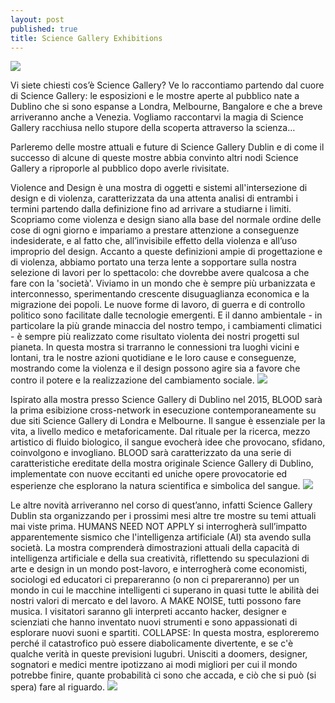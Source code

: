 ```yaml
---
layout: post
published: true
title: Science Gallery Exhibitions
---
```

![](http://3t6ba91znr5aftsk8zjscc91.wpengine.netdna-cdn.com/wp-content/uploads/2015/10/Science-Gallery-at-Trinity-College-Dublin-670x310.jpg)

Vi siete chiesti cos’è Science Gallery? Ve lo raccontiamo partendo dal cuore di Science Gallery: le esposizioni e le mostre aperte al pubblico nate a Dublino che si sono espanse a Londra, Melbourne, Bangalore e che a breve arriveranno anche a Venezia. Vogliamo raccontarvi la magia di Science Gallery racchiusa nello stupore della scoperta attraverso la scienza…

Parleremo delle mostre attuali e future di Science Gallery Dublin e di come il successo di alcune di queste mostre abbia convinto altri nodi Science Gallery a riproporle al  pubblico dopo averle rivisitate.

Violence and Design è una mostra di oggetti e sistemi all'intersezione di design e di violenza, caratterizzata da una attenta analisi di entrambi i termini partendo dalla definizione fino ad arrivare a studiarne i limiti.
Scopriamo come violenza e design siano alla base del normale ordine delle cose di ogni giorno e impariamo a prestare attenzione a conseguenze indesiderate, e al fatto che, all’invisibile effetto della violenza e all’uso improprio del design.
Accanto a queste definizioni ampie di progettazione e di violenza, abbiamo portato una terza lente a sopportare sulla nostra selezione di lavori per lo spettacolo: che dovrebbe avere qualcosa a che fare con la 'società'. Viviamo in un mondo che è sempre più urbanizzata e interconnesso, sperimentando crescente disuguaglianza economica e la migrazione dei popoli. Le nuove forme di lavoro, di guerra e di controllo politico sono facilitate dalle tecnologie emergenti. E il danno ambientale - in particolare la più grande minaccia del nostro tempo, i cambiamenti climatici - è sempre più realizzato come risultato violenta dei nostri progetti sul pianeta.
In questa mostra si trarranno le connessioni tra luoghi vicini e lontani, tra le nostre azioni quotidiane e le loro cause e conseguenze, mostrando come la violenza e il design possono agire sia a favore che contro il potere e la realizzazione del cambiamento sociale.
![](http://www.dublintown.ie/wp-content/uploads/2016/10/Science-Gallery-.jpg)



Ispirato alla mostra presso Science Gallery di Dublino nel 2015, BLOOD sarà la prima esibizione cross-network in esecuzione contemporaneamente su due siti Science Gallery di Londra e Melbourne.
Il sangue è essenziale per la vita, a livello medico e metaforicamente. Dal rituale per la ricerca, mezzo artistico di fluido biologico, il sangue evocherà idee che provocano, sfidano, coinvolgono e invogliano.
BLOOD sarà caratterizzato da una serie di caratteristiche ereditate della mostra originale Science Gallery di Dublino, implementate con nuove eccitanti ed uniche opere provocatorie ed esperienze che esplorano la natura scientifica e simbolica del sangue.
![](http://trinitynews.ie/wp/wp-content/uploads/2014/10/blood-title.png)



Le altre novità arriveranno nel corso di quest’anno, infatti Science Gallery Dublin sta organizzando per i prossimi mesi altre tre mostre su temi attuali mai viste prima.
HUMANS NEED NOT APPLY si interrogherà sull’impatto apparentemente sismico che l'intelligenza artificiale (AI) sta avendo sulla società. La mostra comprenderà dimostrazioni attuali della capacità di intelligenza artificiale e della sua creatività, riflettendo su speculazioni di arte e design in un mondo post-lavoro, e interrogherà come economisti, sociologi ed educatori ci prepareranno (o non ci prepareranno) per un mondo in cui le macchine intelligenti ci superano in quasi tutte le abilità dei nostri valori di mercato e del lavoro.
A MAKE NOISE, tutti possono fare musica. I visitatori saranno gli interpreti accanto hacker, designer e scienziati che hanno inventato nuovi strumenti e sono appassionati di esplorare nuovi suoni e spartiti.
COLLAPSE: In questa mostra, esploreremo perché il catastrofico può essere diabolicamente divertente, e se c'è qualche verità in queste previsioni lugubri. Unisciti a doomers, designer, sognatori e medici mentre ipotizzano ai modi migliori per cui il mondo potrebbe finire, quante probabilità ci sono che accada, e ciò che si può (si spera) fare al riguardo.
![](https://dublin.sciencegallery.com/files/styles/medium_wide_16_9/public/youtube/5qg6ALyw6JU.jpg?itok=ABh3epfP)
